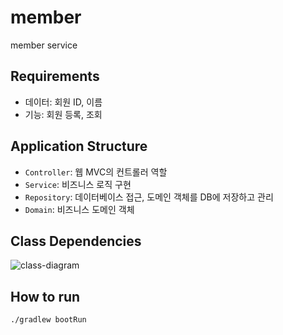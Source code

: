 # member

member service

## Requirements

- 데이터: 회원 ID, 이름
- 기능: 회원 등록, 조회

## Application Structure

- `Controller`: 웹 MVC의 컨트롤러 역할
- `Service`: 비즈니스 로직 구현
- `Repository`: 데이터베이스 접근, 도메인 객체를 DB에 저장하고 관리
- `Domain`: 비즈니스 도메인 객체

## Class Dependencies

![class-diagram](http://www.plantuml.com/plantuml/proxy?src=https://raw.githubusercontent.com/lcalmsky/member/master/class-diagram.puml)

## How to run
```bash
./gradlew bootRun
```
